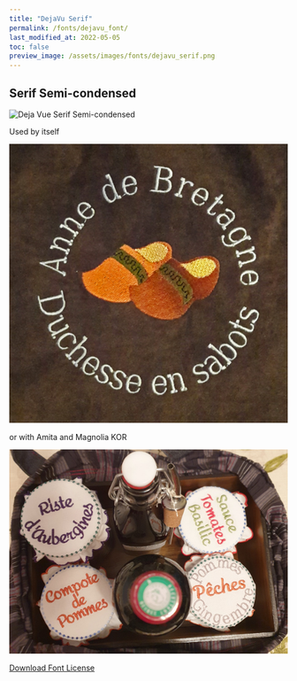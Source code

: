 ```yaml
---
title: "DejaVu Serif"
permalink: /fonts/dejavu_font/
last_modified_at: 2022-05-05
toc: false
preview_image: /assets/images/fonts/dejavu_serif.png
---
```

## Serif Semi-condensed

![Deja Vue Serif Semi-condensed](/assets/images/fonts/dejavu_serif.png)

Used by itself

![DejaVu2](/assets/images/fonts/dejavu2.jpg)

or with Amita  and Magnolia KOR

![DejaVu3](/assets/images/fonts/amitadejavumagnolia.jpg)

[Download Font License](https://github.com/inkstitch/inkstitch/tree/main/fonts/dejavufont/LICENSE)
